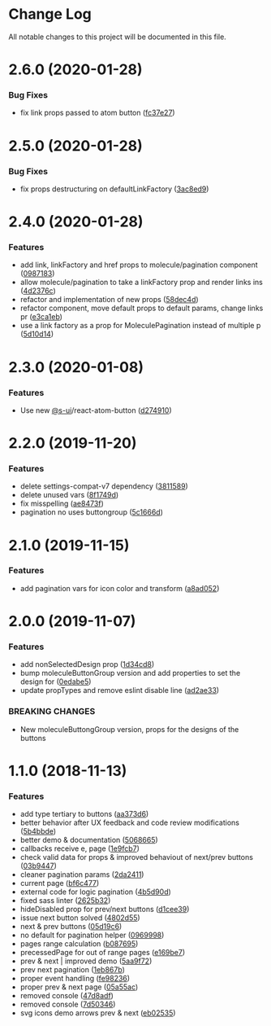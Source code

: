 # Change Log

All notable changes to this project will be documented in this file.

<a name="2.6.0"></a>
# 2.6.0 (2020-01-28)


### Bug Fixes

* fix link props passed to atom button ([fc37e27](https://github.com/SUI-Components/sui-components/commit/fc37e27))



<a name="2.5.0"></a>
# 2.5.0 (2020-01-28)


### Bug Fixes

* fix props destructuring on defaultLinkFactory ([3ac8ed9](https://github.com/SUI-Components/sui-components/commit/3ac8ed9))



<a name="2.4.0"></a>
# 2.4.0 (2020-01-28)


### Features

* add link, linkFactory and href props to molecule/pagination component ([0987183](https://github.com/SUI-Components/sui-components/commit/0987183))
* allow molecule/pagination to take a linkFactory prop and render links ins ([4d2376c](https://github.com/SUI-Components/sui-components/commit/4d2376c))
* refactor and implementation of new props ([58dec4d](https://github.com/SUI-Components/sui-components/commit/58dec4d))
* refactor component, move default props to default params, change links pr ([e3ca1eb](https://github.com/SUI-Components/sui-components/commit/e3ca1eb))
* use a link factory as a prop for MoleculePagination instead of multiple p ([5d10d14](https://github.com/SUI-Components/sui-components/commit/5d10d14))



<a name="2.3.0"></a>
# 2.3.0 (2020-01-08)


### Features

* Use new [@s-ui](https://github.com/s-ui)/react-atom-button ([d274910](https://github.com/SUI-Components/sui-components/commit/d274910))



<a name="2.2.0"></a>
# 2.2.0 (2019-11-20)


### Features

* delete settings-compat-v7 dependency ([3811589](https://github.com/SUI-Components/sui-components/commit/3811589))
* delete unused vars ([8f1749d](https://github.com/SUI-Components/sui-components/commit/8f1749d))
* fix misspelling ([ae8473f](https://github.com/SUI-Components/sui-components/commit/ae8473f))
* pagination no uses buttongroup ([5c1666d](https://github.com/SUI-Components/sui-components/commit/5c1666d))



<a name="2.1.0"></a>
# 2.1.0 (2019-11-15)


### Features

* add pagination vars for icon color and transform ([a8ad052](https://github.com/SUI-Components/sui-components/commit/a8ad052))



<a name="2.0.0"></a>
# 2.0.0 (2019-11-07)


### Features

* add nonSelectedDesign prop ([1d34cd8](https://github.com/SUI-Components/sui-components/commit/1d34cd8))
* bump moleculeButtonGroup version and add properties to set the design for ([0edabe5](https://github.com/SUI-Components/sui-components/commit/0edabe5))
* update propTypes and remove eslint disable line ([ad2ae33](https://github.com/SUI-Components/sui-components/commit/ad2ae33))


### BREAKING CHANGES

* New moleculeButtongGroup version, props for the designs of the buttons



<a name="1.1.0"></a>
# 1.1.0 (2018-11-13)


### Features

* add type tertiary to buttons ([aa373d6](https://github.com/SUI-Components/sui-components/commit/aa373d6))
* better behavior after UX feedback and code review modifications ([5b4bbde](https://github.com/SUI-Components/sui-components/commit/5b4bbde))
* better demo & documentation ([5068665](https://github.com/SUI-Components/sui-components/commit/5068665))
* callbacks receive e, page ([1e9fcb7](https://github.com/SUI-Components/sui-components/commit/1e9fcb7))
* check valid data for props & improved behaviout of next/prev buttons ([03b9447](https://github.com/SUI-Components/sui-components/commit/03b9447))
* cleaner pagination params ([2da2411](https://github.com/SUI-Components/sui-components/commit/2da2411))
* current page ([bf6c477](https://github.com/SUI-Components/sui-components/commit/bf6c477))
* external code for logic pagination ([4b5d90d](https://github.com/SUI-Components/sui-components/commit/4b5d90d))
* fixed sass linter ([2625b32](https://github.com/SUI-Components/sui-components/commit/2625b32))
* hideDisabled prop for prev/next buttons ([d1cee39](https://github.com/SUI-Components/sui-components/commit/d1cee39))
* issue next button solved ([4802d55](https://github.com/SUI-Components/sui-components/commit/4802d55))
* next & prev buttons ([05d19c6](https://github.com/SUI-Components/sui-components/commit/05d19c6))
* no default for pagination helper ([0969998](https://github.com/SUI-Components/sui-components/commit/0969998))
* pages range calculation ([b087695](https://github.com/SUI-Components/sui-components/commit/b087695))
* precessedPage for out of range pages ([e169be7](https://github.com/SUI-Components/sui-components/commit/e169be7))
* prev & next | improved demo ([5aa9f72](https://github.com/SUI-Components/sui-components/commit/5aa9f72))
* prev next pagination ([1eb867b](https://github.com/SUI-Components/sui-components/commit/1eb867b))
* proper event handling ([fe98236](https://github.com/SUI-Components/sui-components/commit/fe98236))
* proper prev & next page ([05a55ac](https://github.com/SUI-Components/sui-components/commit/05a55ac))
* removed console ([47d8adf](https://github.com/SUI-Components/sui-components/commit/47d8adf))
* removed console ([7d50346](https://github.com/SUI-Components/sui-components/commit/7d50346))
* svg icons demo arrows prev & next ([eb02535](https://github.com/SUI-Components/sui-components/commit/eb02535))



